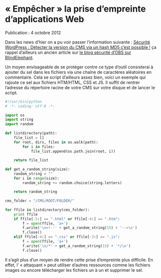 # « Empêcher » la prise d’empreinte d’applications Web

Publication : 4 octobre 2012

Dans les news d’hier on a pu voir passer l’information suivante : [Sécurité WordPress : Détecter la version du CMS via un hash MD5 c’est possible !](http://www.undernews.fr/reseau-securite/securite-wordpress-detecter-la-version-du-cms-via-un-hash-md5-cest-possible.html) ça rappel d’ailleurs un ancien article sur [le blog sécurité d’OBS sur BlindElephant](http://blogs.orange-business.com/securite/2010/08/identifier-le-type-et-la-version-d-un-applicatif-web-avec-blindelephant.html).

Un moyen envisageable de se protéger contre ce type d’outil consisterai à ajouter du sel dans les fichiers via une chaîne de caractères aléatoires en commentaire. Cela se script d’ailleurs assez bien, voici un exemple qui rajoute ce sel aux fichiers HTM/HTML, CSS et JS. Il suffit de rentrer l’adresse du répertoire racine de votre CMS sur votre disque et de lancer le script.

```python
#!/usr/bin/python
# -*- coding: utf-8 -*-
 
import os
import string
import random
 
def listdirectory(path):
    file_list = []
    for root, dirs, files in os.walk(path):
        for i in files:
            file_list.append(os.path.join(root, i))
 
    return file_list
 
def get_a_random_string(size):
    random_string = ""
    for i in range(size):
        random_string += random.choice(string.letters)
 
    return random_string
 
cms_folder = "/CMS/ROOT/FOLDER/"
 
for ffile in listdirectory(cms_folder):
    print ffile
    if ffile[-5:] == ".html" or ffile[-4:] == ".htm":
        f = open(ffile, 'a+')
        f.write('\n<!--' + get_a_random_string(15) + '-->\n')
        f.close()
    elif ffile[-4:] == ".css" or ffile[-3:] == ".js":
        f = open(ffile, 'a+')
        f.write('\n/*' + get_a_random_string(15) + '*/\n')
        f.close()
```

Il s’agit plus d’un moyen de rendre cette prise d’empreinte plus difficile. En effet, l’ « attaquant » peut utiliser d’autres ressources comme les fichiers images ou encore télécharger les fichiers un à un et supprimer le sel.
